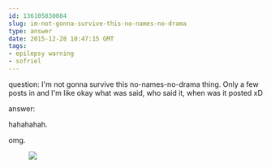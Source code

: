 ```yaml
---
id: 136105830084
slug: im-not-gonna-survive-this-no-names-no-drama
type: answer
date: 2015-12-28 10:47:15 GMT
tags:
- epilepsy warning
- sofriel
---
```

question: I'm not gonna survive this no-names-no-drama thing. Only a few posts in and I'm like okay what was said, who said it, when was it posted xD

answer: <p>hahahahah.</p><p>omg.</p><figure class="tmblr-full" data-orig-height="304" data-orig-width="540"><img src="https://31.media.tumblr.com/e3577e0730b4211a6ee4e75790b964fb/tumblr_inline_o02dyjqfot1rdzs46_540.gif" data-orig-height="304" data-orig-width="540"></figure>